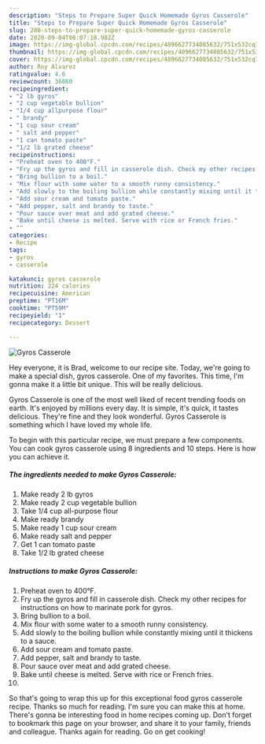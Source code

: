 ```yaml
---
description: "Steps to Prepare Super Quick Homemade Gyros Casserole"
title: "Steps to Prepare Super Quick Homemade Gyros Casserole"
slug: 208-steps-to-prepare-super-quick-homemade-gyros-casserole
date: 2020-09-04T06:07:18.982Z
image: https://img-global.cpcdn.com/recipes/4896627734085632/751x532cq70/gyros-casserole-recipe-main-photo.jpg
thumbnail: https://img-global.cpcdn.com/recipes/4896627734085632/751x532cq70/gyros-casserole-recipe-main-photo.jpg
cover: https://img-global.cpcdn.com/recipes/4896627734085632/751x532cq70/gyros-casserole-recipe-main-photo.jpg
author: Roy Alvarez
ratingvalue: 4.6
reviewcount: 36860
recipeingredient:
- "2 lb gyros"
- "2 cup vegetable bullion"
- "1/4 cup allpurpose flour"
- " brandy"
- "1 cup sour cream"
- " salt and pepper"
- "1 can tomato paste"
- "1/2 lb grated cheese"
recipeinstructions:
- "Preheat oven to 400°F."
- "Fry up the gyros and fill in casserole dish. Check my other recipes for instructions on how to marinate pork for gyros."
- "Bring bullion to a boil."
- "Mix flour with some water to a smooth runny consistency."
- "Add slowly to the boiling bullion while constantly mixing until it thickens to a sauce."
- "Add sour cream and tomato paste."
- "Add pepper, salt and brandy to taste."
- "Pour sauce over meat and add grated cheese."
- "Bake until cheese is melted. Serve with rice or French fries."
- ""
categories:
- Recipe
tags:
- gyros
- casserole

katakunci: gyros casserole 
nutrition: 224 calories
recipecuisine: American
preptime: "PT16M"
cooktime: "PT59M"
recipeyield: "1"
recipecategory: Dessert

---
```



![Gyros Casserole](https://img-global.cpcdn.com/recipes/4896627734085632/751x532cq70/gyros-casserole-recipe-main-photo.jpg)

Hey everyone, it is Brad, welcome to our recipe site. Today, we're going to make a special dish, gyros casserole. One of my favorites. This time, I'm gonna make it a little bit unique. This will be really delicious.



Gyros Casserole is one of the most well liked of recent trending foods on earth. It's enjoyed by millions every day. It is simple, it's quick, it tastes delicious. They're fine and they look wonderful. Gyros Casserole is something which I have loved my whole life.


To begin with this particular recipe, we must prepare a few components. You can cook gyros casserole using 8 ingredients and 10 steps. Here is how you can achieve it.

<!--inarticleads1-->

##### The ingredients needed to make Gyros Casserole:

1. Make ready 2 lb gyros
1. Make ready 2 cup vegetable bullion
1. Take 1/4 cup all-purpose flour
1. Make ready  brandy
1. Make ready 1 cup sour cream
1. Make ready  salt and pepper
1. Get 1 can tomato paste
1. Take 1/2 lb grated cheese




<!--inarticleads2-->

##### Instructions to make Gyros Casserole:

1. Preheat oven to 400°F.
1. Fry up the gyros and fill in casserole dish. Check my other recipes for instructions on how to marinate pork for gyros.
1. Bring bullion to a boil.
1. Mix flour with some water to a smooth runny consistency.
1. Add slowly to the boiling bullion while constantly mixing until it thickens to a sauce.
1. Add sour cream and tomato paste.
1. Add pepper, salt and brandy to taste.
1. Pour sauce over meat and add grated cheese.
1. Bake until cheese is melted. Serve with rice or French fries.
1. 




So that's going to wrap this up for this exceptional food gyros casserole recipe. Thanks so much for reading. I'm sure you can make this at home. There's gonna be interesting food in home recipes coming up. Don't forget to bookmark this page on your browser, and share it to your family, friends and colleague. Thanks again for reading. Go on get cooking!
